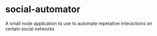 # social-automator
A small node application to use to automate repetative interactions on certain social networks
